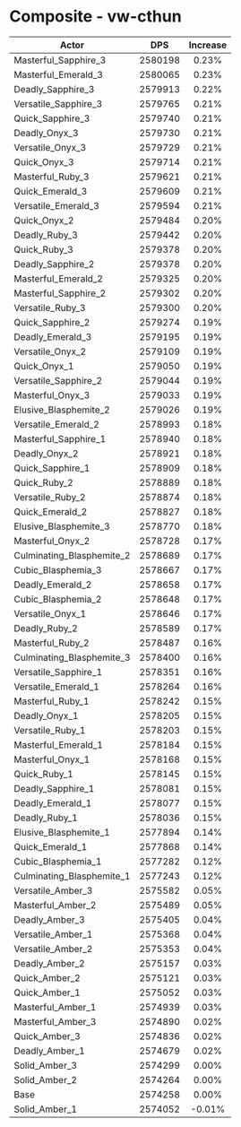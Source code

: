 # Composite - vw-cthun
| Actor | DPS | Increase |
|---|:---:|:---:|
|Masterful_Sapphire_3|2580198|0.23%|
|Masterful_Emerald_3|2580065|0.23%|
|Deadly_Sapphire_3|2579913|0.22%|
|Versatile_Sapphire_3|2579765|0.21%|
|Quick_Sapphire_3|2579740|0.21%|
|Deadly_Onyx_3|2579730|0.21%|
|Versatile_Onyx_3|2579729|0.21%|
|Quick_Onyx_3|2579714|0.21%|
|Masterful_Ruby_3|2579621|0.21%|
|Quick_Emerald_3|2579609|0.21%|
|Versatile_Emerald_3|2579594|0.21%|
|Quick_Onyx_2|2579484|0.20%|
|Deadly_Ruby_3|2579442|0.20%|
|Quick_Ruby_3|2579378|0.20%|
|Deadly_Sapphire_2|2579378|0.20%|
|Masterful_Emerald_2|2579325|0.20%|
|Masterful_Sapphire_2|2579302|0.20%|
|Versatile_Ruby_3|2579300|0.20%|
|Quick_Sapphire_2|2579274|0.19%|
|Deadly_Emerald_3|2579195|0.19%|
|Versatile_Onyx_2|2579109|0.19%|
|Quick_Onyx_1|2579050|0.19%|
|Versatile_Sapphire_2|2579044|0.19%|
|Masterful_Onyx_3|2579033|0.19%|
|Elusive_Blasphemite_2|2579026|0.19%|
|Versatile_Emerald_2|2578993|0.18%|
|Masterful_Sapphire_1|2578940|0.18%|
|Deadly_Onyx_2|2578921|0.18%|
|Quick_Sapphire_1|2578909|0.18%|
|Quick_Ruby_2|2578889|0.18%|
|Versatile_Ruby_2|2578874|0.18%|
|Quick_Emerald_2|2578827|0.18%|
|Elusive_Blasphemite_3|2578770|0.18%|
|Masterful_Onyx_2|2578728|0.17%|
|Culminating_Blasphemite_2|2578689|0.17%|
|Cubic_Blasphemia_3|2578667|0.17%|
|Deadly_Emerald_2|2578658|0.17%|
|Cubic_Blasphemia_2|2578648|0.17%|
|Versatile_Onyx_1|2578646|0.17%|
|Deadly_Ruby_2|2578589|0.17%|
|Masterful_Ruby_2|2578487|0.16%|
|Culminating_Blasphemite_3|2578400|0.16%|
|Versatile_Sapphire_1|2578351|0.16%|
|Versatile_Emerald_1|2578264|0.16%|
|Masterful_Ruby_1|2578242|0.15%|
|Deadly_Onyx_1|2578205|0.15%|
|Versatile_Ruby_1|2578203|0.15%|
|Masterful_Emerald_1|2578184|0.15%|
|Masterful_Onyx_1|2578168|0.15%|
|Quick_Ruby_1|2578145|0.15%|
|Deadly_Sapphire_1|2578081|0.15%|
|Deadly_Emerald_1|2578077|0.15%|
|Deadly_Ruby_1|2578036|0.15%|
|Elusive_Blasphemite_1|2577894|0.14%|
|Quick_Emerald_1|2577868|0.14%|
|Cubic_Blasphemia_1|2577282|0.12%|
|Culminating_Blasphemite_1|2577243|0.12%|
|Versatile_Amber_3|2575582|0.05%|
|Masterful_Amber_2|2575489|0.05%|
|Deadly_Amber_3|2575405|0.04%|
|Versatile_Amber_1|2575368|0.04%|
|Versatile_Amber_2|2575353|0.04%|
|Deadly_Amber_2|2575157|0.03%|
|Quick_Amber_2|2575121|0.03%|
|Quick_Amber_1|2575052|0.03%|
|Masterful_Amber_1|2574939|0.03%|
|Masterful_Amber_3|2574890|0.02%|
|Quick_Amber_3|2574836|0.02%|
|Deadly_Amber_1|2574679|0.02%|
|Solid_Amber_3|2574299|0.00%|
|Solid_Amber_2|2574264|0.00%|
|Base|2574258|0.00%|
|Solid_Amber_1|2574052|-0.01%|
